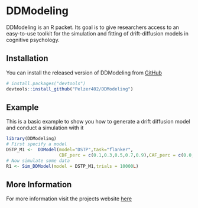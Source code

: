 

# DDModeling

<!-- badges: start -->
<!-- badges: end -->
DDModeling is an R packet. Its goal is to give researchers access to an easy-to-use toolkit for the simulation and fitting of drift-diffusion models in cognitive psychology.

## Installation

You can install the released version of DDModeling from [GitHub](https://github.com/)

``` r
# install.packages("devtools")
devtools::install_github("Pelzer402/DDModeling")
```
## Example

This is a basic example to show you how to generate a drift diffusion model and conduct a simulation with it


```r
library(DDModeling)
# First specify a model
DSTP_M1 <-  DDModel(model="DSTP",task="flanker",
                    CDF_perc = c(0.1,0.3,0.5,0.7,0.9),CAF_perc = c(0.0,0.2,0.4,0.6,0.8,1.0))
# Now simulate some data
R1 <- Sim_DDModel(model = DSTP_M1,trials = 10000L)
```

## More Information
For more information visit the projects website [here](https://pelzer402.github.io/DDModeling/)
